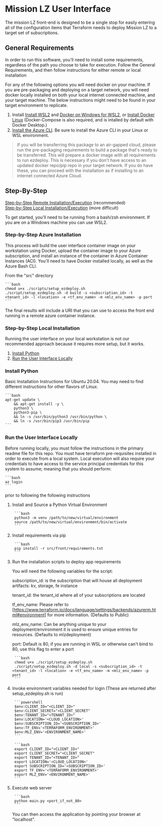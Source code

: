 # Mission LZ User Interface

The mission LZ front-end is designed to be a single stop for easily entering all of the configuration items that Terraform needs to deploy Mission LZ to a target set of subscriptions.  

## General Requirements

In order to run this software, you'll need to install some requirements, regardless of the path you choose to take for execution. Follow the General Requirements, and then follow instructions for either remote or local installation

For any of the following options you will need docker on your machine. If you are pre-packaging and deploying on a target network, you will need docker locally installed on both your local internet connected machine, and your target machine.  The below instructions might need to be found in your target environment to replicate.

1. Install [Install WSL2](https://docs.microsoft.com/en-us/windows/wsl/install-win10) and [Docker on Windows for WSL2](https://docs.microsoft.com/en-us/windows/wsl/tutorials/wsl-containers), or [Install Docker Linux](https://docs.docker.com/engine/install/ubuntu) (Docker-Compose is also required, and is intalled by default with Docker Desktop.)
1. [Install the Azure CLI](https://docs.microsoft.com/en-us/cli/azure/install-azure-cli). Be sure to install the Azure CLI in your Linux or WSL environment.

> If you will be transferring this package to an air-gapped cloud, please run the pre-packaging requirements to build a package that's ready to be transferred. This will prepare a docker image with all requirements to run ezdeploy. This is necessary if you don't have access to an updated docker repo/pip repo in your target network.  If you do have these, you can proceed with the installation as if installing to an internet connected Azure Cloud.  

## Step-By-Step

[Step-by-Step Remote Installation/Execution](#Step-by-Step-Azure-Installation) (recommended)  
[Step-by-Step Local Installation/Execution](#Step-by-Step-Local-Installation) (more difficult)

To get started, you'll need to be running from a bash/zsh environment. If you are on a Windows machine you can use WSL2.

### Step-by-Step Azure Installation

This process will build the user interface container image on your workstation using Docker, upload the container image to your Azure subscription, and install an instance of the container in Azure Container Instances (ACI). You'll need to have Docker installed locally, as well as the Azure Bash CLI.

From the "src" directory

    ```bash
    chmod u+x ./scripts/setup_ezdeploy.sh
    ./script/setup_ezdeploy.sh -d build -s <subscription_id> -t <tenant_id> -l <location> -e <tf_env_name> -m <mlz_env_name> -p port
    ```

The final results will include a URI that you can use to access the front end running in a remote azure container instance.

### Step-by-Step Local Installation

Running the user interface on your local workstation is not our recommended approach because it requires more setup, but it works.

1. [Install Python](#Install-Python)
1. [Run the User Interface Locally](#Run-the-User-Interface-Locally)

### Install Python

Basic Installation Instructions for Ubuntu 20.04.   You may need to find different instructions for other flavors of Linux.

    ```bash
    apt-get update \
        && apt-get install -y \
        python3 \
        python3-pip \
        && ln -s /usr/bin/python3 /usr/bin/python \
        && ln -s /usr/bin/pip3 /usr/bin/pip
    ```

### Run the User Interface Locally

Before running locally, you must follow the instructions in the primary readme file for this repo.  You must have terraform pre-requisites installed in order to execute from a local system. Local execution will also require your credentials to have access to the service principal credentials for this system to assume; meaning that you should perform:

    ```bash
    az login
    ```

prior to following the following instructions

1. Install and Source a Python Virtual Environment

        ```bash
        python3 -m venv /path/to/new/virtual/environment
        source /path/to/new/virtual/environment/bin/activate
        ```

2. Install requirements via pip

        ```bash
        pip install -r src/front/requirements.txt
        ```

3. Run the installation scripts to deploy app requirements

    You will need the following variables for the script:

    subscription_id: is the subscription that will house all deployment artifacts: kv, storage, fe instance

    tenant_id:  the tenant_id where all of your subscriptions are located

    tf_env_name: Please refer to [https://www.terraform.io/docs/language/settings/backends/azurerm.html#environment] for more information.   (Defaults to Public)

    mlz_env_name: Can be anything unique to your deployment/environment it is used to ensure unique entries for resources.  (Defaults to mlzdeployment)

    port:  Default is 80, if you are running in WSL or otherwise can't bind to 80, use this flag to enter a port

        ```bash
        chmod u+x ./script/setup_ezdeploy.sh
        ./script/setup_ezdeploy.sh -d local -s <subscription_id> -t <tenant_id> -l <location> -e <tf_env_name> -m <mlz_env_name> -p port
        ```

4. Invoke environment variables needed for login (These are returned after setup_ezdeploy.sh is run)

        ```powershell
        $env:CLIENT_ID="<CLIENT_ID>"
        $env:CLIENT_SECRET="<CLIENT_SECRET"
        $env:TENANT_ID="<TENANT_ID>"
        $env:LOCATION='<CLOUD_LOCATION>'
        $env:SUBSCRIPTION_ID='<SUBSCRIPTION_ID>'
        $env:TF_ENV='<TERRAFORM_ENVIRONMENT>'
        $env:MLZ_ENV='<ENVIRONMENT_NAME>'
        ```

        ```bash
        export CLIENT_ID="<CLIENT_ID>"
        export CLIENT_SECRET="<CLIENT_SECRET"
        export TENANT_ID="<TENANT_ID>"
        export LOCATION='<CLOUD_LOCATION>'
        export SUBSCRIPTION_ID='<SUBSCRIPTION_ID>'
        export TF_ENV='<TERRAFORM_ENVIRONMENT>'
        export MLZ_ENV='<ENVIRONMENT_NAME>'
        ```

5. Execute web server

        ```bash
        python main.py <port_if_not_80>
        ```

    You can then access the application by pointing your browser at "localhost".
